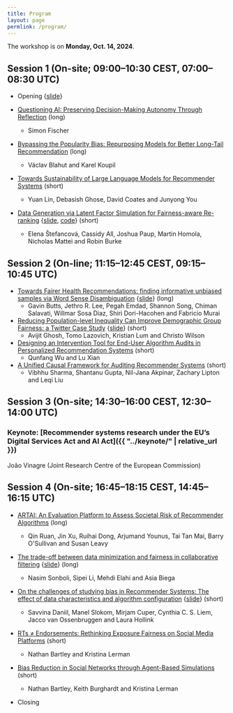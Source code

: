 ```yaml
---
title: Program
layout: page
permlink: /program/
---
```


The workshop is on **Monday, Oct. 14, 2024**.

## Session 1 (On-site; 09:00–10:30 CEST, 07:00–08:30 UTC)

* Opening {[slide](opening.pdf)}

* [Questioning AI: Preserving Decision-Making Autonomy Through Reflection](https://arxiv.org/abs/2409.10250) (long)
	* Simon Fischer
* [Bypassing the Popularity Bias: Repurposing Models for Better Long-Tail Recommendation](https://arxiv.org/abs/2410.02776) (long)
	* Václav Blahut and Karel Koupil
* [Towards Sustainability of Large Language Models for Recommender Systems](https://www.researchgate.net/publication/384104029_Towards_Sustainability_of_Large_Language_Models_for_Recommender_Systems) (short)
	* Yuan Lin, Debasish Ghose, David Coates and Junyong You
* [Data Generation via Latent Factor Simulation for Fairness-aware Re-ranking](https://arxiv.org/abs/2409.14078) {[slide](stefancova.pdf), [code](https://github.com/that-recsys-lab/lafs)} (short)
	* Elena Štefancová, Cassidy All, Joshua Paup, Martin Homola, Nicholas Mattei and Robin Burke

## Session 2 (On-line; 11:15–12:45 CEST, 09:15–10:45 UTC)

* [Towards Fairer Health Recommendations: finding informative unbiased samples via Word Sense Disambiguation](https://arxiv.org/abs/2409.07424) {[slide](emdad.pdf)} (long)
	* Gavin Butts, Jethro R. Lee, Pegah Emdad, Shannon Song, Chiman Salavati, Willmar Sosa Diaz, Shiri Dori-Hacohen and Fabricio Murai
* [Reducing Population-level Inequality Can Improve Demographic Group Fairness: a Twitter Case Study](https://arxiv.org/abs/2409.08135) {[slide](ghosh.pdf)} (short)
	* Avijit Ghosh, Tomo Lazovich, Kristian Lum and Christo Wilson
* [Designing an Intervention Tool for End-User Algorithm Audits in Personalized Recommendation Systems](https://arxiv.org/abs/2409.13176) (short)
	* Qunfang Wu and Lu Xian
* [A Unified Causal Framework for Auditing Recommender Systems](https://arxiv.org/abs/2409.13210) (short)
	* Vibhhu Sharma, Shantanu Gupta, Nil-Jana Akpinar, Zachary Lipton and Leqi Liu

## Session 3 (On-site; 14:30–16:00 CEST, 12:30–14:00 UTC)

### Keynote: [Recommender systems research under the EU’s Digital Services Act and AI Act]({{ "../keynote/" | relative_url }})

João Vinagre (Joint Research Centre of the European Commission)

## Session 4 (On-site; 16:45–18:15 CEST, 14:45–16:15 UTC)

* [ARTAI: An Evaluation Platform to Assess Societal Risk of Recommender Algorithms](http://arxiv.org/abs/2409.12396) (long)
	* Qin Ruan, Jin Xu, Ruihai Dong, Arjumand Younus, Tai Tan Mai, Barry O'Sullivan and Susan Leavy
* [The trade-off between data minimization and fairness in collaborative filtering](https://www.researchgate.net/publication/384153008_The_trade-off_between_data_minimization_and_fairness_in_collaborative_filtering) {[slide](sonboli.pdf)} (long)
	* Nasim Sonboli, Sipei Li, Mehdi Elahi and Asia Biega
* [On the challenges of studying bias in Recommender Systems: The effect of data characteristics and algorithm configuration](https://arxiv.org/abs/2409.08046) {[slide](daniil.pdf)} (short)
	* Savvina Daniil, Manel Slokom, Mirjam Cuper, Cynthia C. S. Liem, Jacco van Ossenbruggen and Laura Hollink
* [RTs ≠ Endorsements: Rethinking Exposure Fairness on Social Media Platforms](https://arxiv.org/abs/2409.13237) (short)
	* Nathan Bartley and Kristina Lerman
* [Bias Reduction in Social Networks through Agent-Based Simulations](https://arxiv.org/abs/2409.16558) (short)
	* Nathan Bartley, Keith Burghardt and Kristina Lerman

* Closing
